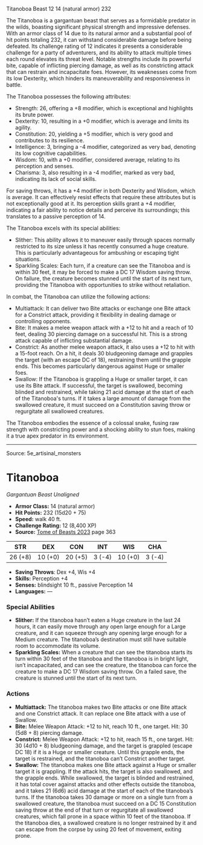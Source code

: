 <MonsterName/>Titanoboa</MonsterName>
<CreatureType/>Beast</CreatureType>
<CR/>12</CR>
<AC/>14 (natural armor)</AC>
<HP/>232</HP>
<summary>The Titanoboa is a gargantuan beast that serves as a formidable predator in the wilds, boasting significant physical strength and impressive defenses. With an armor class of 14 due to its natural armor and a substantial pool of hit points totaling 232, it can withstand considerable damage before being defeated. Its challenge rating of 12 indicates it presents a considerable challenge for a party of adventurers, and its ability to attack multiple times each round elevates its threat level. Notable strengths include its powerful bite, capable of inflicting piercing damage, as well as its constricting attack that can restrain and incapacitate foes. However, its weaknesses come from its low Dexterity, which hinders its maneuverability and responsiveness in battle.</summary>

<detail>

The Titanoboa possesses the following attributes: 
- Strength: 26, offering a +8 modifier, which is exceptional and highlights its brute power.
- Dexterity: 10, resulting in a +0 modifier, which is average and limits its agility.
- Constitution: 20, yielding a +5 modifier, which is very good and contributes to its resilience.
- Intelligence: 3, bringing a -4 modifier, categorized as very bad, denoting its low cognitive capabilities.
- Wisdom: 10, with a +0 modifier, considered average, relating to its perception and senses.
- Charisma: 3, also resulting in a -4 modifier, marked as very bad, indicating its lack of social skills.

For saving throws, it has a +4 modifier in both Dexterity and Wisdom, which is average. It can effectively resist effects that require these attributes but is not exceptionally good at it. Its perception skills grant a +4 modifier, indicating a fair ability to notice details and perceive its surroundings; this translates to a passive perception of 14.

The Titanoboa excels with its special abilities:
- Slither: This ability allows it to maneuver easily through spaces normally restricted to its size unless it has recently consumed a huge creature. This is particularly advantageous for ambushing or escaping tight situations.
- Sparkling Scales: Each turn, if a creature can see the Titanoboa and is within 30 feet, it may be forced to make a DC 17 Wisdom saving throw. On failure, the creature becomes stunned until the start of its next turn, providing the Titanoboa with opportunities to strike without retaliation.

In combat, the Titanoboa can utilize the following actions:
- Multiattack: It can deliver two Bite attacks or exchange one Bite attack for a Constrict attack, providing it flexibility in dealing damage or controlling opponents.
- Bite: It makes a melee weapon attack with a +12 to hit and a reach of 10 feet, dealing 30 piercing damage on a successful hit. This is a strong attack capable of inflicting substantial damage.
- Constrict: As another melee weapon attack, it also uses a +12 to hit with a 15-foot reach. On a hit, it deals 30 bludgeoning damage and grapples the target (with an escape DC of 18), restraining them until the grapple ends. This becomes particularly dangerous against Huge or smaller foes.
- Swallow: If the Titanoboa is grappling a Huge or smaller target, it can use its Bite attack. If successful, the target is swallowed, becoming blinded and restrained, while taking 21 acid damage at the start of each of the Titanoboa's turns. If it takes a large amount of damage from the swallowed creature, it must succeed on a Constitution saving throw or regurgitate all swallowed creatures.

The Titanoboa embodies the essence of a colossal snake, fusing raw strength with constricting power and a shocking ability to stun foes, making it a true apex predator in its environment.</detail>



---

Source: 5e_artisinal_monsters

# Titanoboa

*Gargantuan* *Beast* *Unaligned*

- **Armor Class:** 14 (natural armor)
- **Hit Points:** 232 (15d20 + 75)
- **Speed:** walk 40 ft.
- **Challenge Rating:** 12 (8,400 XP)
- **Source:** [Tome of Beasts 2023](https://koboldpress.com/kpstore/product/tome-of-beasts-1-2023-edition/) page 363

| STR | DEX | CON | INT | WIS | CHA |
| --- | --- | --- | --- | --- | --- |
| 26 (+8) | 10 (+0) | 20 (+5) | 3 (-4) | 10 (+0) | 3 (-4) |

- **Saving Throws**: Dex +4, Wis +4
- **Skills:** Perception +4
- **Senses:** blindsight 10 ft., passive Perception 14
- **Languages:** —

### Special Abilities

- **Slither:** If the titanoboa hasn’t eaten a Huge creature in the last 24 hours, it can easily move through any open large enough for a Large creature, and it can squeeze through any opening large enough for a Medium creature. The titanoboa’s destination must still have suitable room to accommodate its volume.
- **Sparkling Scales:** When a creature that can see the titanoboa starts its turn within 30 feet of the titanoboa and the titanoboa is in bright light, isn’t incapacitated, and can see the creature, the titanoboa can force the creature to make a DC 17 Wisdom saving throw. On a failed save, the creature is stunned until the start of its next turn.

### Actions

- **Multiattack:** The titanoboa makes two Bite attacks or one Bite attack and one Constrict attack. It can replace one Bite attack with a use of Swallow.
- **Bite:** Melee Weapon Attack: +12 to hit, reach 10 ft., one target. Hit: 30 (5d8 + 8) piercing damage.
- **Constrict:** Melee Weapon Attack: +12 to hit, reach 15 ft., one target. Hit: 30 (4d10 + 8) bludgeoning damage, and the target is grappled (escape DC 18) if it is a Huge or smaller creature. Until this grapple ends, the target is restrained, and the titanoboa can’t Constrict another target.
- **Swallow:** The titanoboa makes one Bite attack against a Huge or smaller target it is grappling. If the attack hits, the target is also swallowed, and the grapple ends. While swallowed, the target is blinded and restrained, it has total cover against attacks and other effects outside the titanoboa, and it takes 21 (6d6) acid damage at the start of each of the titanoboa’s turns. If the titanoboa takes 30 damage or more on a single turn from a swallowed creature, the titanoboa must succeed on a DC 15 Constitution saving throw at the end of that turn or regurgitate all swallowed creatures, which fall prone in a space within 10 feet of the titanoboa. If the titanoboa dies, a swallowed creature is no longer restrained by it and can escape from the corpse by using 20 feet of movement, exiting prone.


